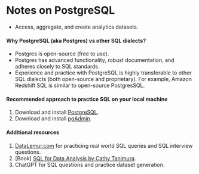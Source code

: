 # Notes on PostgreSQL

-   Access, aggregate, and create analytics datasets.

#### Why PostgreSQL (aka Postgres) vs other SQL dialects? 

-   Postgres is open-source (free to use).
-   Postgres has advanced functionality, robust documentation, and adheres closely to SQL standards.
-   Experience and practice with PostgreSQL is highly transferable to other SQL dialects (both open-source and proprietary). For example, Amazon Redshift SQL is similar to open-source PostgresSQL.

#### Recommended approach to practice SQL on your local machine

1.  Download and install [PostgreSQL](https://www.postgresql.org/download/).
2.  Download and install [pgAdmin](https://www.pgadmin.org/download/).

#### Additional resources

1.  [DataLemur.com](https://datalemur.com) for practicing real world SQL queries and SQL interview questions.
2.  [Book] [SQL for Data Analysis by Cathy Tanimura](https://www.amazon.com/gp/product/B09FX81BDM/ref=ppx_yo_dt_b_search_asin_title?ie=UTF8&psc=1).
3.  ChatGPT for SQL questions and practice dataset generation.
